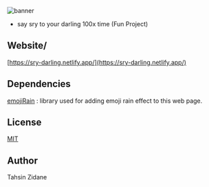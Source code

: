 ![banner](https://sry-darling.netlify.app/banner.jpg)
- say sry to your darling 100x time (Fun Project)

## Website/
[https://sry-darling.netlify.app/](https://sry-darling.netlify.app/)

## Dependencies

[emojiRain](https://github.com/iamovi/emojiRain) : library used for adding emoji rain effect to this web page.

## License

[MIT](LICENSE)

## Author

Tahsin Zidane